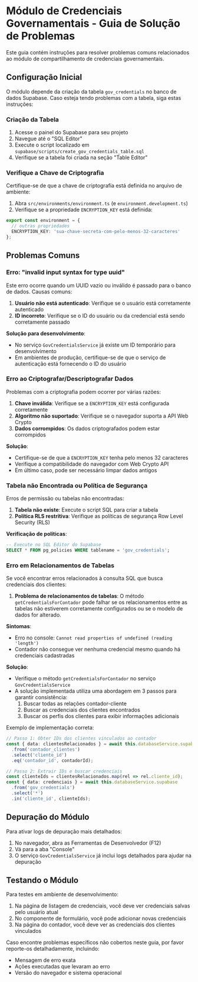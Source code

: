 # Módulo de Credenciais Governamentais - Guia de Solução de Problemas

Este guia contém instruções para resolver problemas comuns relacionados ao módulo de compartilhamento de credenciais governamentais.

## Configuração Inicial

O módulo depende da criação da tabela `gov_credentials` no banco de dados Supabase. Caso esteja tendo problemas com a tabela, siga estas instruções:

### Criação da Tabela

1. Acesse o painel do Supabase para seu projeto
2. Navegue até o "SQL Editor"
3. Execute o script localizado em `supabase/scripts/create_gov_credentials_table.sql`
4. Verifique se a tabela foi criada na seção "Table Editor"

### Verifique a Chave de Criptografia

Certifique-se de que a chave de criptografia está definida no arquivo de ambiente:

1. Abra `src/environments/environment.ts` (e `environment.development.ts`)
2. Verifique se a propriedade `ENCRYPTION_KEY` está definida:

```typescript
export const environment = {
  // outras propriedades
  ENCRYPTION_KEY: 'sua-chave-secreta-com-pelo-menos-32-caracteres'
};
```

## Problemas Comuns

### Erro: "invalid input syntax for type uuid"

Este erro ocorre quando um UUID vazio ou inválido é passado para o banco de dados. Causas comuns:

1. **Usuário não está autenticado**: Verifique se o usuário está corretamente autenticado
2. **ID incorreto**: Verifique se o ID do usuário ou da credencial está sendo corretamente passado

**Solução para desenvolvimento**:
- No serviço `GovCredentialsService` já existe um ID temporário para desenvolvimento
- Em ambientes de produção, certifique-se de que o serviço de autenticação está fornecendo o ID do usuário

### Erro ao Criptografar/Descriptografar Dados

Problemas com a criptografia podem ocorrer por várias razões:

1. **Chave inválida**: Verifique se a `ENCRYPTION_KEY` está configurada corretamente
2. **Algoritmo não suportado**: Verifique se o navegador suporta a API Web Crypto
3. **Dados corrompidos**: Os dados criptografados podem estar corrompidos

**Solução**:
- Certifique-se de que a `ENCRYPTION_KEY` tenha pelo menos 32 caracteres
- Verifique a compatibilidade do navegador com Web Crypto API
- Em último caso, pode ser necessário limpar dados antigos

### Tabela não Encontrada ou Política de Segurança

Erros de permissão ou tabelas não encontradas:

1. **Tabela não existe**: Execute o script SQL para criar a tabela
2. **Política RLS restritiva**: Verifique as políticas de segurança Row Level Security (RLS)

**Verificação de políticas**:
```sql
-- Execute no SQL Editor do Supabase
SELECT * FROM pg_policies WHERE tablename = 'gov_credentials';
```

### Erro em Relacionamentos de Tabelas

Se você encontrar erros relacionados à consulta SQL que busca credenciais dos clientes:

1. **Problema de relacionamentos de tabelas**: O método `getCredentialsForContador` pode falhar se os relacionamentos entre as tabelas não estiverem corretamente configurados ou se o modelo de dados for alterado.

**Sintomas**:
- Erro no console: `Cannot read properties of undefined (reading 'length')` 
- Contador não consegue ver nenhuma credencial mesmo quando há credenciais cadastradas

**Solução**:
- Verifique o método `getCredentialsForContador` no serviço `GovCredentialsService`
- A solução implementada utiliza uma abordagem em 3 passos para garantir consistência:
  1. Buscar todas as relações contador-cliente
  2. Buscar as credenciais dos clientes encontrados
  3. Buscar os perfis dos clientes para exibir informações adicionais

Exemplo de implementação correta:
```typescript
// Passo 1: Obter IDs dos clientes vinculados ao contador
const { data: clientesRelacionados } = await this.databaseService.supabase
  .from('contador_clientes')
  .select('cliente_id')
  .eq('contador_id', contadorId);

// Passo 2: Extrair IDs e buscar credenciais
const clienteIds = clientesRelacionados.map(rel => rel.cliente_id);
const { data: credenciais } = await this.databaseService.supabase
  .from('gov_credentials')
  .select('*')
  .in('cliente_id', clienteIds);
```

## Depuração do Módulo

Para ativar logs de depuração mais detalhados:

1. No navegador, abra as Ferramentas de Desenvolvedor (F12)
2. Vá para a aba "Console"
3. O serviço `GovCredentialsService` já inclui logs detalhados para ajudar na depuração

## Testando o Módulo

Para testes em ambiente de desenvolvimento:

1. Na página de listagem de credenciais, você deve ver credenciais salvas pelo usuário atual
2. No componente de formulário, você pode adicionar novas credenciais
3. Na página do contador, você deve ver as credenciais dos clientes vinculados

Caso encontre problemas específicos não cobertos neste guia, por favor reporte-os detalhadamente, incluindo:
- Mensagem de erro exata
- Ações executadas que levaram ao erro
- Versão do navegador e sistema operacional 